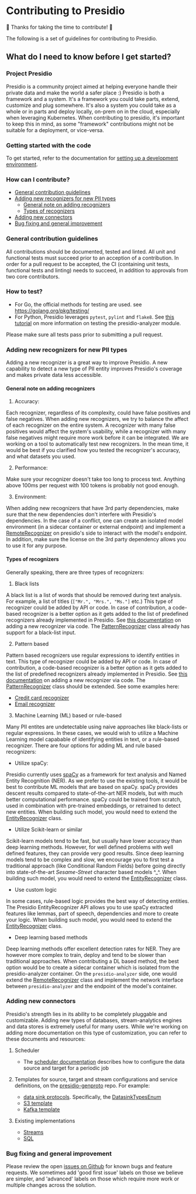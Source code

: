 # Contributing to Presidio

:tada: Thanks for taking the time to contribute! :tada:

The following is a set of guidelines for contributing to Presidio. 

## What do I need to know before I get started?
### Project Presidio
Presidio is a community project aimed at helping everyone handle their private data and make the world a safer place :)
Presidio is both a framework and a system. It's a framework you could take parts, extend, customize and plug somewhere. It's also a system you could take as a whole or in parts and deploy locally, on-prem on in the cloud, especially when leveraging Kubernetes.
When contributing to presidio, it's important to keep this in mind, as some "framework" contributions might not be suitable for a deployment, or vice-versa.

### Getting started with the code
To get started, refer to the documentation for [setting up a development environment](docs/development.md).

### How can I contribute?
- [General contribution guidelines](#general-contribution-guidlines)
- [Adding new recognizers for new PII types](#adding-new-recognizers-for-new-pii-types)
  * [General note on adding recognizers](#general-note-on-adding-recognizers)
  * [Types of recognizers](#types-of-recognizers)
- [Adding new connectors](#adding-new-connectors)
- [Bug fixing and general improvement](#bug-fixing-and-general-improvement)

### General contribution guidelines
All contributions should be documented, tested and linted. All unit and functional tests must succeed prior to an acception of a contribution. 
In order for a pull request to be accepted, the CI (containing unit tests, functional tests and linting) needs to succeed, in addition to approvals from two core contributors.
### How to test?

- For Go, the official methods for testing are used. see https://golang.org/pkg/testing/
- For Python, Presidio leverages `pytest`, `pylint` and `flake8`. See [this tutorial](docs/development.md#dev-python) on more information on testing the presidio-analyzer module.

Please make sure all tests pass prior to submitting a pull request.



### Adding new recognizers for new PII types
Adding a new recognizer is a great way to improve Presidio. A new capability to detect a new type of PII entity improves Presidio's coverage and makes private data less accessible.

#### General note on adding recognizers
1. Accuracy:

Each recognizer, regardless of its complexity, could have false positives and false negatives. When adding new recognizers, we try to balance the affect of each recognizer on the entire system.
A recognizer with many false positives would affect the system's usability, while a recognizer with many false negatives might require more work before it can be integrated.
We are working on a tool to automatically test new recognizers. In the mean time, it would be best if you clarified how you tested the recognizer's accuracy, and what datasets you used.

2. Performance:

Make sure your recognizer doesn't take too long to process text. Anything above 100ms per request with 100 tokens is probably not good enough.

3. Environment:

When adding new recognizers that have 3rd party dependencies, make sure that the new dependencies don't interfere with Presidio's dependencies.
In the case of a conflict, one can create an isolated model environment (in a sidecar container or external endpoint) and implement a [RemoteRecognizer](presidio-analyzer/analyzer/remote_recognizer.py) on presidio's side to interact with the model's endpoint.
In addition, make sure the license on the 3rd party dependency allows you to use it for any purpose.


#### Types of recognizers
Generally speaking, there are three types of recognizers:

1. Black lists

A black list is a list of words that should be removed during text analysis. For example, a list of titles (`["Mr.", "Mrs.", "Ms."]` etc.)
This type of recognizer could be added by API or code. In case of contribution, a code-based recognizer is a better option as it gets added to the list of predefined recognizers already implemented in Presidio.
See [this documentation](custom_fields.md#via-code) on adding a new recognizer via code. The [PatternRecognizer](presidio-analyzer/analyzer/pattern_recognizer.py) class already has support for a black-list input.

2. Pattern based

Pattern based recognizers use regular expressions to identify entities in text. 
This type of recognizer could be added by API or code. In case of contribution, a code-based recognizer is a better option as it gets added to the list of predefined recognizers already implemented in Presidio.
See [this documentation](custom_fields.md#via-code) on adding a new recognizer via code. The [PatternRecognizer](presidio-analyzer/analyzer/pattern_recognizer.py) class should be extended.
See some examples here:
  - [Credit card recognizer](presidio-analyzer/analyzer/predefined_recognizers/credit_card_recognizer.py)
  - [Email recognizer](presidio-analyzer/analyzer/predefined_recognizers/email_recognizer.py)

3. Machine Learning (ML) based or rule-based

Many PII entites are undetectable using naive approaches like black-lists or regular expressions. In these cases, we would wish to utilize a Machine Learning model capabable of identifying entities in text, or a rule-based recognizer.
There are four options for adding ML and rule based recognizers:

   - Utilize spaCy:

   Presidio currently uses [spaCy](https://spacy.io/) as a framework for text analysis and Named Entity Recognition (NER). As we prefer to use the existing tools, it would be best to contribute ML models that are based on spaCy. spaCy provides descent results compared to state-of-the-art NER models, but with much better computational performance. spaCy could be trained from scratch, used in combination with pre-trained embeddings, or retrained to detect new entities. When building such model, you would need to extend the [EntityRecognizer](presidio-analyzer/analyzer/entity_recognizer.py) class.
   
   - Utilize Scikit-learn or similar
   
   Scikit-learn models tend to be fast, but usually have lower accuracy than deep learning methods. However, for well defined problems with well defined features, they can provide very good results.
   Since deep learning models tend to be complex and slow, we encourage you to first test a traditional approach (like Conditional Random Fields) before going directly into state-of-the-art *Sesame-Street* character based models ^_^. 
   When building such model, you would need to extend the [EntityRecognizer](presidio-analyzer/analyzer/entity_recognizer.py) class.

   - Use custom logic

   In some cases, rule-based logic provides the best way of detecting entities. The Presidio EntityRecognizer API allows you to use spaCy extracted features like lemmas, part of speech, dependencies and more to create your logic. When building such model, you would need to extend the [EntityRecognizer](presidio-analyzer/analyzer/entity_recognizer.py) class.

   - Deep learning based methods

   Deep learning methods offer excellent detection rates for NER. They are however more complex to train, deploy and tend to be slower than traditional approaches. When contributing a DL based method, the best option would be to create a sidecar container which is isolated from the presidio-analyzer container. On the `presidio-analyzer` side, one would extend the [RemoteRecognizer](presidio-analyzer/analyzer/remote_recognizer.py) class and implement the network interface between `presidio-analyzer` and the endpoint of the model's container.

### Adding new connectors

Presidio's strength lies in its ability to be completely pluggable and customizable. Adding new types of databases, stream-analytics engines and data stores is extremely useful for many users.
While we're working on adding more documentation on this type of customization, you can refer to these documents and resources:
1. Scheduler

   - The [scheduler documentation](docs/tutorial_scheduler.md) describes how to configure the data source and target for a periodic job

2. Templates for source, target and stream configurations and service definitions, on the [presidio-genproto](https://github.com/microsoft/presidio-genproto) repo. For example: 

	- [data sink protocols](https://github.com/microsoft/presidio-genproto/blob/master/src/datasink.proto). Specifically, the [DatasinkTypesEnum](https://github.com/microsoft/presidio-genproto/blob/1734e2635c253f79e4c44398315d92fe9d084601/src/datasink.proto#L37)
	- [S3 template](https://github.com/microsoft/presidio-genproto/blob/1734e2635c253f79e4c44398315d92fe9d084601/src/template.proto#L158)
	- [Kafka template](https://github.com/microsoft/presidio-genproto/blob/1734e2635c253f79e4c44398315d92fe9d084601/src/template.proto#L204)

3. Existing implementations

	- [Streams](presidio-datasink/cmd/presidio-datasink/stream/stream.go)
	- [SQL](presidio-datasink/cmd/presidio-datasink/database/database.go)
	
### Bug fixing and general improvement

Please review the open [issues on Github](https://github.com/microsoft/presidio/issues) for known bugs and feature requests. We sometimes add 'good first issue' labels on those we believe are simpler, and 'advanced' labels on those which require more work or multiple changes across the solution.
